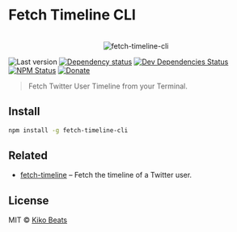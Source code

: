 # Fetch Timeline CLI

<p align="center">
  <br>
  <img src="https://i.imgur.com/Mh13XWB.gif" alt="fetch-timeline-cli">
  <br>
</p>

![Last version](https://img.shields.io/github/tag/Kikobeats/fetch-timeline-cli.svg?style=flat-square)
[![Dependency status](http://img.shields.io/david/Kikobeats/fetch-timeline-cli.svg?style=flat-square)](https://david-dm.org/Kikobeats/fetch-timeline-cli)
[![Dev Dependencies Status](http://img.shields.io/david/dev/Kikobeats/fetch-timeline-cli.svg?style=flat-square)](https://david-dm.org/Kikobeats/fetch-timeline-cli#info=devDependencies)
[![NPM Status](http://img.shields.io/npm/dm/fetch-timeline-cli.svg?style=flat-square)](https://www.npmjs.org/package/fetch-timeline-cli)
[![Donate](https://img.shields.io/badge/donate-paypal-blue.svg?style=flat-square)](https://paypal.me/Kikobeats)

> Fetch Twitter User Timeline from your Terminal.

## Install

```bash
npm install -g fetch-timeline-cli
```

## Related

- [fetch-timeline](https://github.com/Kikobeats/fetch-timeline) – Fetch the timeline of a Twitter user.

## License

MIT © [Kiko Beats](http://kikobeats.com)
